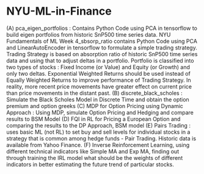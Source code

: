 # NYU-ML-in-Finance

(A) pca_eigen_portfolios : Contains Python Code using PCA in tensorflow to build eigen portfolios from historic SnP500 time series data.
NYU Fundamentals of ML Week 4_sbsorp_ratio contains Python Code using PCA and LinearAutoEncoder in tensorflow to formulate a simple trading strategy. 
Trading Strategy is based on absorption ratio of historic SnP500 time series data and using that to adjust deltas in a portfolio. 
Portfolio is classified into two types of stocks : Fixed Income (or Value) and Equity (or Growth) and only two deltas.
Exponential Weighted Returns should be used instead of Equally Weighted Returns to improve performance of Trading Strategy. 
In reality, more recent price movements have greater effect on current price than price movements in the distant past. 
(B) discrete_black_scholes : Simulate the Black Scholes Model in Discrete Time and obtain the option premium and option greeks
(C) MDP for Option Pricing using Dynamic Approach : Using MDP, simulate Option Pricing and Hedging and compare results to BSM Model
(D) FQI in RL for Pricing a European Option and comparing the results to the DP Approach, BSM model (E) Pairs Trading :  uses basic ML (not RL) to set buy and sell levels for individual stocks in a strategy that is common among hedge funds - Pair Trading.  Historic data is available from Yahoo Finance.
(F) Inverse Reinforcement Learning, using different technical indicators like Simple MA and Exp MA, finding out through training the IRL model what should be the weights of different indicators in better estimating the future trend of particular stocks.
